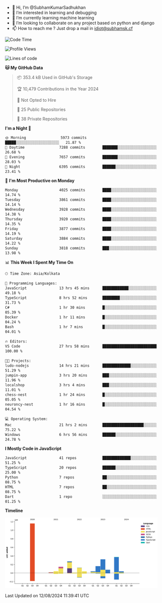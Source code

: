 - 👋 Hi, I’m @SubhamKumarSadhukhan
- 👀 I’m interested in learning and debugging
- 🌱 I’m currently learning machine learning
- 💞️ I’m looking to collaborate on any project based on python and django
- 📫 How to reach me ?
      Just drop a mail in idiot@subhamsk.cf

<!---
SubhamKumarSadhukhan/SubhamKumarSadhukhan is a ✨ special ✨ repository because its `README.md` (this file) appears on your GitHub profile.
You can click the Preview link to take a look at your changes.
--->


<!--START_SECTION:waka-->
![Code Time](http://img.shields.io/badge/Code%20Time-2%2C398%20hrs%2039%20mins-blue)

![Profile Views](http://img.shields.io/badge/Profile%20Views-0-blue)

![Lines of code](https://img.shields.io/badge/From%20Hello%20World%20I%27ve%20Written-2.8%20million%20lines%20of%20code-blue)

**🐱 My GitHub Data** 

> 📦 353.4 kB Used in GitHub's Storage 
 > 
> 🏆 10,479 Contributions in the Year 2024
 > 
> 🚫 Not Opted to Hire
 > 
> 📜 25 Public Repositories 
 > 
> 🔑 38 Private Repositories 
 > 
**I'm a Night 🦉** 

```text
🌞 Morning                5973 commits        █████░░░░░░░░░░░░░░░░░░░░   21.87 % 
🌆 Daytime                7288 commits        ███████░░░░░░░░░░░░░░░░░░   26.68 % 
🌃 Evening                7657 commits        ███████░░░░░░░░░░░░░░░░░░   28.03 % 
🌙 Night                  6395 commits        ██████░░░░░░░░░░░░░░░░░░░   23.41 % 
```
📅 **I'm Most Productive on Monday** 

```text
Monday                   4025 commits        ████░░░░░░░░░░░░░░░░░░░░░   14.74 % 
Tuesday                  3861 commits        ████░░░░░░░░░░░░░░░░░░░░░   14.14 % 
Wednesday                3928 commits        ████░░░░░░░░░░░░░░░░░░░░░   14.38 % 
Thursday                 3920 commits        ████░░░░░░░░░░░░░░░░░░░░░   14.35 % 
Friday                   3877 commits        ████░░░░░░░░░░░░░░░░░░░░░   14.19 % 
Saturday                 3884 commits        ████░░░░░░░░░░░░░░░░░░░░░   14.22 % 
Sunday                   3818 commits        ███░░░░░░░░░░░░░░░░░░░░░░   13.98 % 
```


📊 **This Week I Spent My Time On** 

```text
🕑︎ Time Zone: Asia/Kolkata

💬 Programming Languages: 
JavaScript               13 hrs 45 mins      ████████████░░░░░░░░░░░░░   49.18 % 
TypeScript               8 hrs 52 mins       ████████░░░░░░░░░░░░░░░░░   31.73 % 
C#                       1 hr 30 mins        █░░░░░░░░░░░░░░░░░░░░░░░░   05.39 % 
Docker                   1 hr 11 mins        █░░░░░░░░░░░░░░░░░░░░░░░░   04.24 % 
Bash                     1 hr 7 mins         █░░░░░░░░░░░░░░░░░░░░░░░░   04.01 % 

🔥 Editors: 
VS Code                  27 hrs 58 mins      █████████████████████████   100.00 % 

🐱‍💻 Projects: 
ludo-nodejs              14 hrs 21 mins      █████████████░░░░░░░░░░░░   51.29 % 
jumpin-app               3 hrs 20 mins       ███░░░░░░░░░░░░░░░░░░░░░░   11.96 % 
localshop                3 hrs 4 mins        ███░░░░░░░░░░░░░░░░░░░░░░   11.01 % 
chess-nest               1 hr 24 mins        █░░░░░░░░░░░░░░░░░░░░░░░░   05.05 % 
neuroncy-nest            1 hr 16 mins        █░░░░░░░░░░░░░░░░░░░░░░░░   04.54 % 

💻 Operating System: 
Mac                      21 hrs 2 mins       ███████████████████░░░░░░   75.22 % 
Windows                  6 hrs 56 mins       ██████░░░░░░░░░░░░░░░░░░░   24.78 % 
```

**I Mostly Code in JavaScript** 

```text
JavaScript               41 repos            █████████████░░░░░░░░░░░░   51.25 % 
TypeScript               20 repos            ██████░░░░░░░░░░░░░░░░░░░   25.00 % 
Python                   7 repos             ██░░░░░░░░░░░░░░░░░░░░░░░   08.75 % 
HTML                     7 repos             ██░░░░░░░░░░░░░░░░░░░░░░░   08.75 % 
Dart                     1 repo              ░░░░░░░░░░░░░░░░░░░░░░░░░   01.25 % 
```



**Timeline**

![Lines of Code chart](https://raw.githubusercontent.com/SubhamKumarSadhukhan/SubhamKumarSadhukhan/main/assets/bar_graph.png)


 Last Updated on 12/08/2024 11:39:41 UTC
<!--END_SECTION:waka-->
